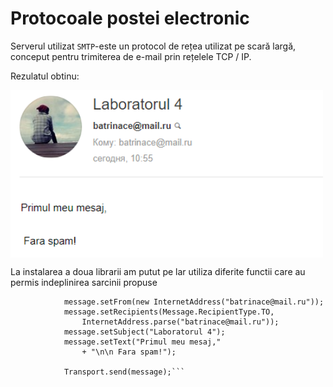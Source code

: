# Protocoale postei electronic

Serverul utilizat `SMTP`-este un protocol de rețea utilizat pe scară largă, conceput pentru trimiterea de e-mail prin rețelele TCP / IP.

Rezulatul obtinu:
<p> <img src="Screenshot_2.png" align="center" width="500"></p>

La instalarea a doua librarii am putut pe lar utiliza diferite functii care au permis indeplinirea sarcinii propuse
```Message message = new MimeMessage(session);
			message.setFrom(new InternetAddress("batrinace@mail.ru"));
			message.setRecipients(Message.RecipientType.TO,
				InternetAddress.parse("batrinace@mail.ru"));
			message.setSubject("Laboratorul 4");
			message.setText("Primul meu mesaj,"
				+ "\n\n Fara spam!");

			Transport.send(message);```


			
	
		
		
		
			
			
    
 
      
